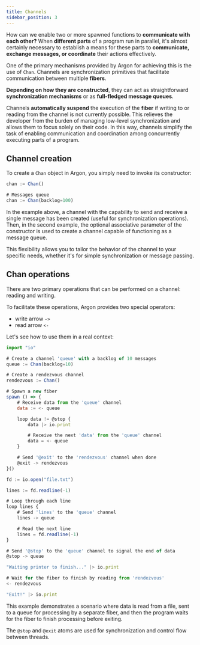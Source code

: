 ```yaml
---
title: Channels
sidebar_position: 3
---
```


How can we enable two or more spawned functions to **communicate with each other?** When **different parts** of a program run in parallel, it's almost certainly necessary to establish a means for these parts to **communicate, exchange messages, or coordinate** their actions effectively.

One of the primary mechanisms provided by Argon for achieving this is the use of `Chan`. Channels are synchronization primitives that facilitate communication between multiple **fibers**. 

**Depending on how they are constructed**, they can act as straightforward **synchronization mechanisms** or as **full-fledged message queues**.

Channels **automatically suspend** the execution of the **fiber** if writing to or reading from the channel is not currently possible. This relieves the developer from the burden of managing low-level synchronization and allows them to focus solely on their code. In this way, channels simplify the task of enabling communication and coordination among concurrently executing parts of a program.

## Channel creation
To create a `Chan` object in Argon, you simply need to invoke its constructor:

```javascript
chan := Chan() 

# Messages queue
chan := Chan(backlog=100)
```

In the example above, a channel with the capability to send and receive a single message has been created (useful for synchronization operations). Then, in the second example, the optional associative parameter of the constructor is used to create a channel capable of functioning as a message queue. 

This flexibility allows you to tailor the behavior of the channel to your specific needs, whether it's for simple synchronization or message passing.

## Chan operations
There are two primary operations that can be performed on a channel: reading and writing. 

To facilitate these operations, Argon provides two special operators: 
- write arrow `->`
- read arrow `<-`

Let's see how to use them in a real context:

```javascript
import "io"

# Create a channel 'queue' with a backlog of 10 messages
queue := Chan(backlog=10)

# Create a rendezvous channel
rendezvous := Chan()

# Spawn a new fiber
spawn () => {
    # Receive data from the 'queue' channel
    data := <- queue

    loop data != @stop {
        data |> io.print

        # Receive the next 'data' from the 'queue' channel
        data = <- queue
    }

    # Send '@exit' to the 'rendezvous' channel when done
    @exit -> rendezvous
}()

fd := io.open("file.txt")

lines := fd.readline(-1)

# Loop through each line
loop lines {
    # Send 'lines' to the 'queue' channel
    lines -> queue

    # Read the next line
    lines = fd.readline(-1)
}

# Send '@stop' to the 'queue' channel to signal the end of data
@stop -> queue

"Waiting printer to finish..." |> io.print

# Wait for the fiber to finish by reading from 'rendezvous'
<- rendezvous

"Exit!" |> io.print
```

This example demonstrates a scenario where data is read from a file, sent to a queue for processing by a separate fiber, and then the program waits for the fiber to finish processing before exiting. 

The `@stop` and `@exit` atoms are used for synchronization and control flow between threads.